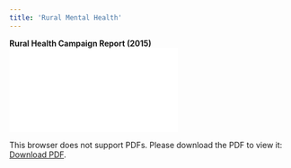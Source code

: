 ```yaml
---
title: 'Rural Mental Health'
---
```

**Rural Health Campaign Report (2015)**
<object data="/pdfs/rural-mental-health/rural mental health campaign report 2015.pdf" width="100%" height="800px" type="application/pdf">
    <embed src="/pdfs/rural-mental-health/rural mental health campaign report 2015.pdf">
        <p>This browser does not support PDFs. Please download the PDF to view it: <a href="/pdfs/rural-mental-health/rural mental health campaign report 2015.pdf">Download PDF</a>.</p>
    </embed>
</object>

